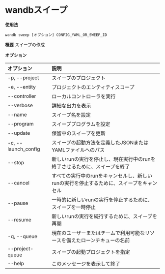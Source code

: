 # wandbスイープ

**使用法**

`wandb sweep [オプション] CONFIG_YAML_OR_SWEEP_ID`

**概要**
スイープの作成

**オプション**

| **オプション** | **説明** |
| :--- | :--- |
| -p, --project | スイープのプロジェクト |
| -e, --entity | プロジェクトのエンティティスコープ |
| --controller | ローカルコントローラを実行 |
| --verbose | 詳細な出力を表示 |
| --name | スイープ名を設定 |
| --program | スイーププログラムを設定 |
| --update | 保留中のスイープを更新 |
| -c, --launch_config | スイープの起動方法を定義したJSONまたはYAMLファイルへのパス |
| --stop | 新しいrunの実行を停止し、現在実行中のrunを終了させるために、スイープを終了 |
| --cancel | すべての実行中のrunをキャンセルし、新しいrunの実行を停止するために、スイープをキャンセル |
| --pause | 一時的に新しいrunの実行を停止するために、スイープを一時停止 |
| --resume | 新しいrunの実行を続行するために、スイープを再開 |
| -q, --queue | 現在のユーザーまたはチームで利用可能なリソースを備えたローンチキューの名前 |
| --project-queue | スイープの起動プロジェクトを指定 |
| --help | このメッセージを表示して終了 |